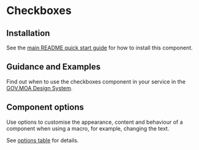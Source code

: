 # Checkboxes

## Installation

See the [main README quick start guide](https://github.com/moaland/moaland-frontend#quick-start) for how to install this component.

## Guidance and Examples

Find out when to use the checkboxes component in your service in the [GOV.MOA Design System](https://design-system.service.gov.uk/components/checkboxes).

## Component options

Use options to customise the appearance, content and behaviour of a component when using a macro, for example, changing the text.

See [options table](https://design-system.service.gov.uk/components/checkboxes/#options-checkboxes-example) for details.
